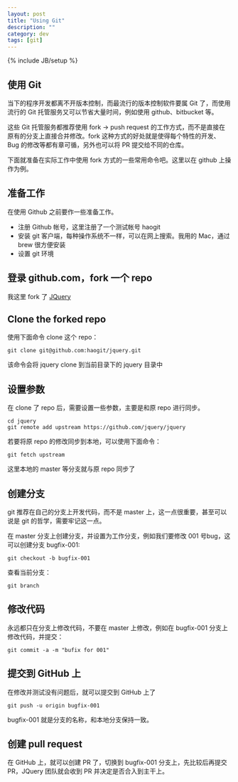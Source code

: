 ```yaml
---
layout: post
title: "Using Git"
description: ""
category: dev
tags: [git]
---
```

{% include JB/setup %}

## 使用 Git
当下的程序开发都离不开版本控制，而最流行的版本控制软件要属 Git 了，而使用流行的 Git 托管服务又可以节省大量时间，例如使用 github、bitbucket 等。

这些 Git 托管服务都推荐使用 fork -> push request 的工作方式，而不是直接在原有的分支上直接合并修改。fork 这种方式的好处就是使得每个特性的开发、Bug 的修改等都有章可循，另外也可以将 PR 提交给不同的仓库。

下面就准备在实际工作中使用 fork 方式的一些常用命令吧。这里以在 github 上操作为例。

## 准备工作
在使用 Github 之前要作一些准备工作。

* 注册 Github 帐号，这里注册了一个测试帐号 haogit
* 安装 git 客户端，每种操作系统不一样，可以在网上搜索。我用的 Mac，通过 brew 很方便安装
* 设置 git 环境
  
## 登录 github.com，fork 一个 repo
我这里 fork 了 [JQuery](https://github.com/jquery/jquery)

## Clone the forked repo
使用下面命令 clone 这个 repo：

    git clone git@github.com:haogit/jquery.git

该命令会将 jquery clone 到当前目录下的 jquery 目录中

## 设置参数
在 clone 了 repo 后，需要设置一些参数，主要是和原 repo 进行同步。

    cd jquery
    git remote add upstream https://github.com/jquery/jquery

若要将原 repo 的修改同步到本地，可以使用下面命令：

    git fetch upstream

这里本地的 master 等分支就与原 repo 同步了

## 创建分支
git 推荐在自己的分支上开发代码，而不是 master 上，这一点很重要，甚至可以说是 git 的哲学，需要牢记这一点。

在 master 分支上创建分支，并设置为工作分支，例如我们要修改 001 号bug，这可以创建分支 bugfix-001:

    git checkout -b bugfix-001

查看当前分支：

    git branch

## 修改代码
永远都只在分支上修改代码，不要在 master 上修改，例如在 bugfix-001 分支上修改代码，并提交：

    git commit -a -m "bufix for 001"

## 提交到 GitHub 上
在修改并测试没有问题后，就可以提交到 GitHub 上了

    git push -u origin bugfix-001
    
bugfix-001 就是分支的名称，和本地分支保持一致。

## 创建 pull request
在 GitHub 上，就可以创建 PR 了，切换到 bugfix-001 分支上，先比较后再提交 PR，JQuery 团队就会收到 PR 并决定是否合入到主干上。